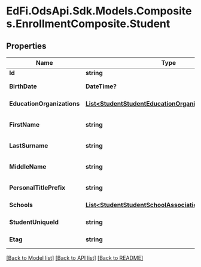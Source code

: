 # EdFi.OdsApi.Sdk.Models.Composites.EnrollmentComposite.Student
## Properties

Name | Type | Description | Notes
------------ | ------------- | ------------- | -------------
**Id** | **string** |  | 
**BirthDate** | **DateTime?** | The month, day, and year on which an individual was born. | 
**EducationOrganizations** | [**List&lt;StudentStudentEducationOrganizationAssociation&gt;**](StudentStudentEducationOrganizationAssociation.md) | An unordered collection of studentEducationOrganizationAssociations.  | [optional] 
**FirstName** | **string** | A name given to an individual at birth, baptism, or during another naming ceremony, or through legal change. | 
**LastSurname** | **string** | The name borne in common by members of a family. | 
**MiddleName** | **string** | A secondary name given to an individual at birth, baptism, or during another naming ceremony. | [optional] 
**PersonalTitlePrefix** | **string** | A prefix used to denote the title, degree, position, or seniority of the person. | [optional] 
**Schools** | [**List&lt;StudentStudentSchoolAssociation&gt;**](StudentStudentSchoolAssociation.md) | An unordered collection of studentSchoolAssociations.  | [optional] 
**StudentUniqueId** | **string** | A unique alphanumeric code assigned to a student. | 
**Etag** | **string** | A unique system-generated value that identifies the version of the resource. | [optional] 

[[Back to Model list]](../README.md#documentation-for-models) [[Back to API list]](../README.md#documentation-for-api-endpoints) [[Back to README]](../README.md)

